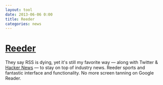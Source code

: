 ```yaml
---
layout: tool
date: 2013-06-06 0:00
title: Reeder
categories: news
---
```


# [Reeder](http://reederapp.com/mac/)
They say RSS is dying, yet it's still my favorite way — along with
Twitter & [Hacker News](http://news.ycombinator.com) — to stay on top of
industry news. Reeder sports and fantastic interface and functionality.
No more screen tanning on Google Reader.
